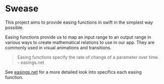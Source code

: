 # Swease

This project aims to provide easing functions in swift in the simplest way possible.

Easing functions provide us to map an input range to an output range in various ways to create mathematical relations to use in our app. They are commonly used in visual animations and transitions.

> Easing functions specify the rate of change of a parameter over time. - easings.net

See [easings.net](https://easings.net/) for a more detailed look into specifics each easing function.
